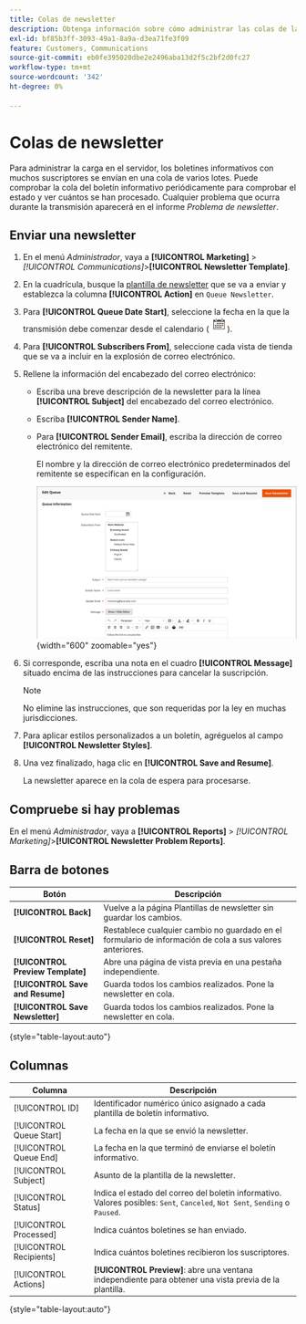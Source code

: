```yaml
---
title: Colas de newsletter
description: Obtenga información sobre cómo administrar las colas de la newsletter para enviar varios lotes de newsletter.
exl-id: bf85b3ff-3093-49a1-8a9a-d3ea71fe3f09
feature: Customers, Communications
source-git-commit: eb0fe395020dbe2e2496aba13d2f5c2bf2d0fc27
workflow-type: tm+mt
source-wordcount: '342'
ht-degree: 0%

---
```


# Colas de newsletter

Para administrar la carga en el servidor, los boletines informativos con muchos suscriptores se envían en una cola de varios lotes. Puede comprobar la cola del boletín informativo periódicamente para comprobar el estado y ver cuántos se han procesado. Cualquier problema que ocurra durante la transmisión aparecerá en el informe _Problema de newsletter_.

## Enviar una newsletter

1. En el menú _Administrador_, vaya a **[!UICONTROL Marketing]** > _[!UICONTROL Communications]_>**[!UICONTROL Newsletter Template]**.

1. En la cuadrícula, busque la [plantilla de newsletter](newsletter-template.md) que se va a enviar y establezca la columna **[!UICONTROL Action]** en `Queue Newsletter`.

1. Para **[!UICONTROL Queue Date Start]**, seleccione la fecha en la que la transmisión debe comenzar desde el calendario (![Icono del calendario](../assets/icon-calendar.png)).

1. Para **[!UICONTROL Subscribers From]**, seleccione cada vista de tienda que se va a incluir en la explosión de correo electrónico.

1. Rellene la información del encabezado del correo electrónico:

   - Escriba una breve descripción de la newsletter para la línea **[!UICONTROL Subject]** del encabezado del correo electrónico.

   - Escriba **[!UICONTROL Sender Name]**.

   - Para **[!UICONTROL Sender Email]**, escriba la dirección de correo electrónico del remitente.

     El nombre y la dirección de correo electrónico predeterminados del remitente se especifican en la configuración.

     ![Información de cola de newsletter](./assets/newsletter-queue-information1.png){width="600" zoomable="yes"}

1. Si corresponde, escriba una nota en el cuadro **[!UICONTROL Message]** situado encima de las instrucciones para cancelar la suscripción.

   >[!NOTE]
   >
   >No elimine las instrucciones, que son requeridas por la ley en muchas jurisdicciones.

1. Para aplicar estilos personalizados a un boletín, agréguelos al campo **[!UICONTROL Newsletter Styles]**.

1. Una vez finalizado, haga clic en **[!UICONTROL Save and Resume]**.

   La newsletter aparece en la cola de espera para procesarse.

## Compruebe si hay problemas

En el menú _Administrador_, vaya a **[!UICONTROL Reports]** > _[!UICONTROL Marketing]_>**[!UICONTROL Newsletter Problem Reports]**.

## Barra de botones

| Botón | Descripción |
|--- |--- |
| **[!UICONTROL Back]** | Vuelve a la página Plantillas de newsletter sin guardar los cambios. |
| **[!UICONTROL Reset]** | Restablece cualquier cambio no guardado en el formulario de información de cola a sus valores anteriores. |
| **[!UICONTROL Preview Template]** | Abre una página de vista previa en una pestaña independiente. |
| **[!UICONTROL Save and Resume]** | Guarda todos los cambios realizados. Pone la newsletter en cola. |
| **[!UICONTROL Save Newsletter]** | Guarda todos los cambios realizados. Pone la newsletter en cola. |

{style="table-layout:auto"}

## Columnas

| Columna | Descripción |
|--- |--- |
| [!UICONTROL ID] | Identificador numérico único asignado a cada plantilla de boletín informativo. |
| [!UICONTROL Queue Start] | La fecha en la que se envió la newsletter. |
| [!UICONTROL Queue End] | La fecha en la que terminó de enviarse el boletín informativo. |
| [!UICONTROL Subject] | Asunto de la plantilla de la newsletter. |
| [!UICONTROL Status] | Indica el estado del correo del boletín informativo. Valores posibles: `Sent`, `Canceled`, `Not Sent`, `Sending` o `Paused`. |
| [!UICONTROL Processed] | Indica cuántos boletines se han enviado. |
| [!UICONTROL Recipients] | Indica cuántos boletines recibieron los suscriptores. |
| [!UICONTROL Actions] | **[!UICONTROL Preview]**: abre una ventana independiente para obtener una vista previa de la plantilla. |

{style="table-layout:auto"}
